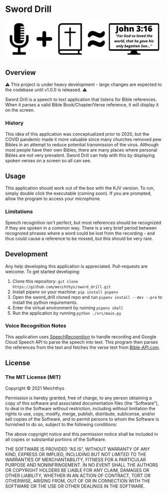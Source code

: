 # Sword Drill #

![Sword Drill Logo](logo.png "Sword-Drill Logo")

## Overview ##

⚠ This project is under heavy development - large changes are expected to the codebase until v1.0.0 is released. ⚠

Sword Drill is a speech to text application that listens for Bible references. When it parses a valid Bible Book/Chapter/Verse reference, it will display it on the screen.

### History ###

This idea of this application was conceptualized prior to 2020, but the COVID pandemic made it more valuable since many churches removed pew Bibles in an attempt to reduce potential transmission of the virus. Although most people have their own Bibles, there are many places where personal Bibles are not very prevalent. Sword Drill can help with this by displaying spoken verses on a screen so all can see.

## Usage ##

This application should work out of the box with the KJV version.
To run, simply double click the executable (coming soon). If you are prompted, allow the program to access your microphone.

### Limitations ###

Speech recognition isn't perfect, but most references should be recognized if they are spoken in a common way. There is a very brief period between recognized phrases where a word could be lost from the recording - and thus could cause a reference to be missed, but this should be very rare.

## Development ##

Any help developing this application is appreciated. Pull-requests are welcome.
To get started developing:

1. Clone this repository: `git clone https://github.com/meichthys/sword_drill.git`
2. Install pipenv on your machine: `pip install pipenv`
3. Open the sword_drill cloned repo and run `pipenv install --dev --pre` to install the python requirements.
4. Enter the virtual environment by running `pipenv shell`
5. Run the application by running `python ./src/main.py`

### Voice Recognition Notes ###

This application uses [SpeechRecognition](https://pypi.org/project/SpeechRecognition/) to handle recording and Google Cloud Speech API to parse the speech into text. This program then parses the references from the text and fetches the verse text from [Bible-API.com](https://bible-api.com/).

## License ##

### The MIT License (MIT) ###

Copyright © 2021 Meichthys

Permission is hereby granted, free of charge, to any person obtaining a copy of this software and associated documentation files (the “Software”), to deal in the Software without restriction, including without limitation the rights to use, copy, modify, merge, publish, distribute, sublicense, and/or sell copies of the Software, and to permit persons to whom the Software is furnished to do so, subject to the following conditions:

The above copyright notice and this permission notice shall be included in all copies or substantial portions of the Software.

THE SOFTWARE IS PROVIDED “AS IS”, WITHOUT WARRANTY OF ANY KIND, EXPRESS OR IMPLIED, INCLUDING BUT NOT LIMITED TO THE WARRANTIES OF MERCHANTABILITY, FITNESS FOR A PARTICULAR PURPOSE AND NONINFRINGEMENT. IN NO EVENT SHALL THE AUTHORS OR COPYRIGHT HOLDERS BE LIABLE FOR ANY CLAIM, DAMAGES OR OTHER LIABILITY, WHETHER IN AN ACTION OF CONTRACT, TORT OR OTHERWISE, ARISING FROM, OUT OF OR IN CONNECTION WITH THE SOFTWARE OR THE USE OR OTHER DEALINGS IN THE SOFTWARE.
